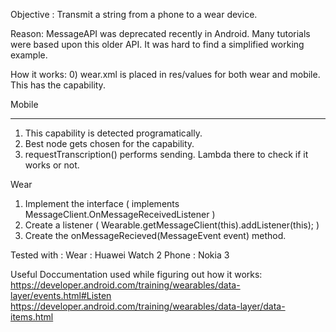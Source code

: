 Objective : Transmit a string from a phone to a wear device.

Reason: MessageAPI was deprecated recently in Android. Many tutorials were based upon this older API. It was hard to find a simplified working example.

How it works:
  0) wear.xml is placed in res/values for both wear and mobile. This has the capability.
  
  Mobile
  ______________
  1) This capability is detected programatically.
  2) Best node gets chosen for the capability.
  3) requestTranscription() performs sending. Lambda there to check if it works or not.
  
  Wear
  1) Implement the interface ( implements  MessageClient.OnMessageReceivedListener )
  2) Create a listener ( Wearable.getMessageClient(this).addListener(this); )
  3) Create the onMessageRecieved(MessageEvent event) method.

Tested with : 
  Wear : Huawei Watch 2
  Phone : Nokia 3


Useful Doccumentation used while figuring out how it works:
  https://developer.android.com/training/wearables/data-layer/events.html#Listen
  https://developer.android.com/training/wearables/data-layer/data-items.html
  
